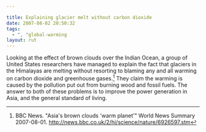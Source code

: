 ```yaml
---

title: Explaining glacier melt without carbon dioxide
date: 2007-08-02 20:50:32
tags:
  - ", "global-warming
layout: rut
---
```


Looking at the effect of brown clouds over the Indian Ocean, a group of United States researchers have managed to explain the fact that glaciers in the Himalayas are melting without resorting to blaming any and all warming on carbon dioxide and greenhouse gases.[^200708021]  They claim the warming is caused by the pollution put out from burning wood and fossil fuels.  The answer to both of these problems is to improve the power generation in Asia, and the general standard of living.  

[^200708021]:  BBC News.  "Asia's brown clouds 'warm planet'"  World News Summary 2007-08-01.  <http://news.bbc.co.uk/2/hi/science/nature/6926597.stm>


